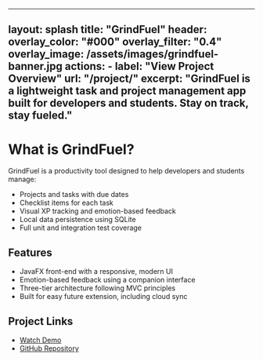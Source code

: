 
---
layout: splash
title: "GrindFuel"
header:
  overlay_color: "#000"
  overlay_filter: "0.4"
  overlay_image: /assets/images/grindfuel-banner.jpg
  actions:
    - label: "View Project Overview"
      url: "/project/"
excerpt: "GrindFuel is a lightweight task and project management app built for developers and students. Stay on track, stay fueled."
---

# What is GrindFuel?

GrindFuel is a productivity tool designed to help developers and students manage:

- Projects and tasks with due dates
- Checklist items for each task
- Visual XP tracking and emotion-based feedback
- Local data persistence using SQLite
- Full unit and integration test coverage

## Features

- JavaFX front-end with a responsive, modern UI
- Emotion-based feedback using a companion interface
- Three-tier architecture following MVC principles
- Built for easy future extension, including cloud sync

## Project Links

- [Watch Demo](https://www.youtube.com/watch?v=YOUR_VIDEO_ID)
- [GitHub Repository](https://github.com/yourusername/grindfuel)
